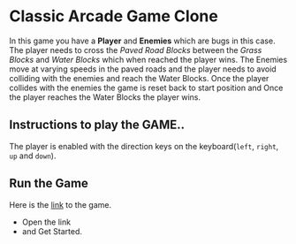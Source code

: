 <!-- frontend-nanodegree-arcade-game===============================Students should use this [rubric](https://review.udacity.com/#!/projects/2696458597/rubric) for self-checking their submission. Make sure the functions you write are **object-oriented** - either class functions (like Player and Enemy) or class prototype functions such as Enemy.prototype.checkCollisions, and that the keyword 'this' is used appropriately within your class and class prototype functions to refer to the object the function is called upon. Also be sure that the **readme.md** file is updated with your instructions on both how to 1. Run and 2. Play your arcade game.For detailed instructions on how to get started, check out this [guide](https://docs.google.com/document/d/1v01aScPjSWCCWQLIpFqvg3-vXLH2e8_SZQKC8jNO0Dc/pub?embedded=true). -->

# Classic Arcade Game Clone
In this game you have a **Player** and **Enemies** which are bugs in this case. The player needs to cross the _Paved Road Blocks_  between the _Grass Blocks_ and _Water Blocks_ which when reached the player wins. The Enemies move at varying speeds in the paved roads and the player needs to avoid colliding with the enemies and reach the Water Blocks. Once the player collides with the enemies the game is reset back to start position and Once the player reaches the Water Blocks the player wins.

## Instructions to play the GAME..
The player is enabled with the direction keys on the keyboard(`left`, `right`, `up` and `down`).

## Run the Game
Here is the [link](https://cdn.rawgit.com/nikhilganta/Udacity-Project-6-Classic-Arcade-Game-CLone/ceceade1/index.html) to the game.
- Open the link
- and Get Started.
